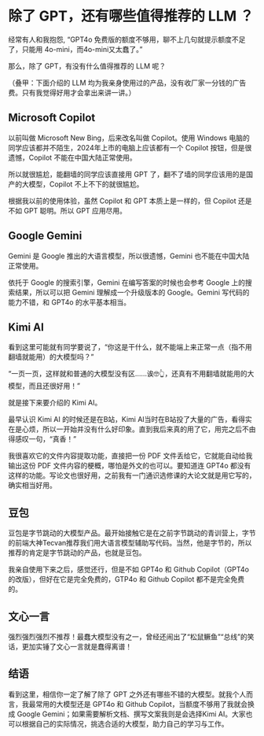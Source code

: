 # 除了 GPT，还有哪些值得推荐的 LLM ？

经常有人和我抱怨, “GPT4o 免费版的额度不够用，聊不上几句就提示额度不足了，只能用 4o-mini，而4o-mini又太蠢了。”

那么，除了 GPT，有没有什么值得推荐的 LLM 呢？

（叠甲：下面介绍的 LLM 均为我亲身使用过的产品，没有收厂家一分钱的广告费。只有我觉得好用才会拿出来讲一讲。）

## Microsoft Copilot

以前叫做 Microsoft New Bing，后来改名叫做 Copilot。使用 Windows 电脑的同学应该都并不陌生，2024年上市的电脑上应该都有一个 Copilot 按钮，但是很遗憾，Copilot 不能在中国大陆正常使用。

所以就很尴尬，能翻墙的同学应该直接用 GPT 了，翻不了墙的同学应该用的是国产的大模型，Copilot 不上不下的就很尴尬。

根据我以前的使用体验，虽然 Copilot 和 GPT 本质上是一样的，但 Copilot 还是不如 GPT 聪明。所以 GPT 应用尽用。

## Google Gemini

Gemini 是 Google 推出的大语言模型，所以很遗憾，Gemini 也不能在中国大陆正常使用。

依托于 Google 的搜索引擎，Gemini 在编写答案的时候也会参考 Google 上的搜索结果，所以可以把 Gemini 理解成一个升级版本的 Google。Gemini 写代码的能力不错，和 GPT4o 的水平基本相当。

## Kimi AI

看到这里可能就有同学要说了，“你这是干什么，就不能端上来正常一点（指不用翻墙就能用）的大模型吗？”

“一页一页，这样就和普通的大模型没有区……诶🤓👆，还真有不用翻墙就能用的大模型，而且还很好用！”

就是接下来要介绍的 Kimi AI。

最早认识 Kimi AI 的时候还是在B站，Kimi AI当时在B站投了大量的广告，看得实在是心烦，所以一开始并没有什么好印象。直到我后来真的用了它，用完之后不由得感叹一句，“真香！”

我很喜欢它的文件内容提取功能，直接把一份 PDF 文件丢给它，它就能自动给我输出这份 PDF 文件内容的梗概，哪怕是外文的也可以。要知道连 GPT4o 都没有这样的功能。写论文也很好用，之前我有一门通识选修课的大论文就是用它写的，确实相当好用。

## 豆包

豆包是字节跳动的大模型产品。最开始接触它是在之前字节跳动的青训营上，字节的前端大神Tecvan推荐我们用大语言模型辅助写代码。当然，他是字节的，所以推荐的肯定是字节跳动的产品，也就是豆包。

我亲自使用下来之后，感觉还行，但是不如 GPT4o 和 Github Copilot（GPT4o的改版），但好在它是完全免费的，GTP4o 和 Github Copilot 都不是完全免费的。

## 文心一言

强烈强烈强烈不推荐！最蠢大模型没有之一，曾经还闹出了“松鼠鳜鱼”“总线”的笑话，更加实锤了文心一言就是蠢得离谱！

## 结语

看到这里，相信你一定了解了除了 GPT 之外还有哪些不错的大模型。就我个人而言，我最常用的大模型还是 GPT4o 和 Github Copilot，当额度不够用了我就会换成 Google Gemini；如果需要解析文档、撰写文案我则是会选择Kimi AI。大家也可以根据自己的实际情况，挑选合适的大模型，助力自己的学习与工作。